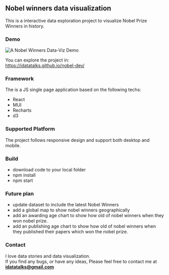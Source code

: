## Nobel winners data visualization

This is a interactive data exploration project to visualize Nobel Prize Winners in history.

### Demo

![A Nobel Winners Data-Viz Demo ](https://media.giphy.com/media/NA3gKZhxUcPK6GJhW0/giphy.gif)  

You can explore the project in:  
https://idatatalks.github.io/nobel-dev/

### Framework
The is a JS single page application based on the following techs:  
  - React 
  - MUI 
  - Recharts 
  - d3 
  
### Supported Platform
The project follows responsive design and support both desktop and mobile.

### Build
- download code to your local folder
- npm install
- npm start

### Future plan
- update dataset to include the latest Nobel Winners
- add a global map to show nobel winners geographically
- add an awarding age chart to show how old of nobel winners when they won nobel prize.
- add an publishing age chart to show how old of nobel winners when they published their papers which won the nobel prize.

### Contact
I love data stories and data visualization.  
If you find any bugs, or have any ideas,
Please feel free to contact me at **idatatalks@gmail.com**
